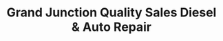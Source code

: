 ---
title: "Grand Junction Quality Sales Diesel & Auto Repair"
url: /grand-junction/grand-junction-quality-sales-diesel-and-auto-repair/
shop: car repair
---